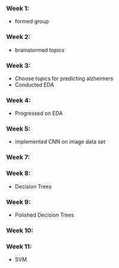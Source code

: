 ### Week 1:
- formed group
### Week 2:
- brainstormed topics
### Week 3:
- Choose topics for predicting alzheimers
- Conducted EDA
### Week 4:
- Progressed on EDA
### Week 5:
- implemented CNN on image data set
### Week 7:

### Week 8:
- Decision Trees

### Week 9:
- Polished Decision Trees

### Week 10:

### Week 11:
- SVM